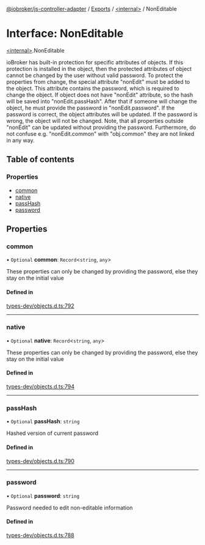 [@iobroker/js-controller-adapter](../README.md) / [Exports](../modules.md) / [\<internal\>](../modules/internal_.md) / NonEditable

# Interface: NonEditable

[\<internal\>](../modules/internal_.md).NonEditable

ioBroker has built-in protection for specific attributes of objects. If this protection is installed in the object, then the protected attributes of object cannot be changed by the user without valid password.
To protect the properties from change, the special attribute "nonEdit" must be added to the object. This attribute contains the password, which is required to change the object.
If object does not have "nonEdit" attribute, so the hash will be saved into "nonEdit.passHash". After that if someone will change the object, he must provide the password in "nonEdit.password".
If the password is correct, the object attributes will be updated. If the password is wrong, the object will not be changed.
Note, that all properties outside "nonEdit" can be updated without providing the password. Furthermore, do not confuse e.g. "nonEdit.common" with "obj.common" they are not linked in any way.

## Table of contents

### Properties

- [common](internal_.NonEditable.md#common)
- [native](internal_.NonEditable.md#native)
- [passHash](internal_.NonEditable.md#passhash)
- [password](internal_.NonEditable.md#password)

## Properties

### common

• `Optional` **common**: `Record`\<`string`, `any`\>

These properties can only be changed by providing the password, else they stay on the initial value

#### Defined in

[types-dev/objects.d.ts:792](https://github.com/ioBroker/ioBroker.js-controller/blob/63fb6f8b0/packages/types-dev/objects.d.ts#L792)

___

### native

• `Optional` **native**: `Record`\<`string`, `any`\>

These properties can only be changed by providing the password, else they stay on the initial value

#### Defined in

[types-dev/objects.d.ts:794](https://github.com/ioBroker/ioBroker.js-controller/blob/63fb6f8b0/packages/types-dev/objects.d.ts#L794)

___

### passHash

• `Optional` **passHash**: `string`

Hashed version of current password

#### Defined in

[types-dev/objects.d.ts:790](https://github.com/ioBroker/ioBroker.js-controller/blob/63fb6f8b0/packages/types-dev/objects.d.ts#L790)

___

### password

• `Optional` **password**: `string`

Password needed to edit non-editable information

#### Defined in

[types-dev/objects.d.ts:788](https://github.com/ioBroker/ioBroker.js-controller/blob/63fb6f8b0/packages/types-dev/objects.d.ts#L788)
